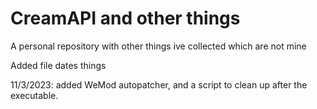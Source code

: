 # CreamAPI and other things
 A personal repository with other things ive collected which are not mine

Added file dates things

11/3/2023: added WeMod autopatcher, and a script to clean up after the executable.